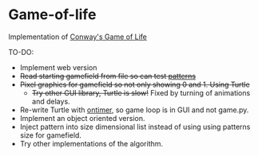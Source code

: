 # Game-of-life
Implementation of [Conway's Game of Life](https://en.wikipedia.org/wiki/Conway's_Game_of_Life)

TO-DO:
* Implement web version
* <s>Read starting gamefield from file so can test [patterns](https://en.wikipedia.org/wiki/Conway's_Game_of_Life#Examples_of_patterns)</s>
* <s>Pixel graphics for gamefield so not only showing 0 and 1. Using Turtle</s>
    * <s>Try other GUI library, Turtle is slow!</s> Fixed by turning of animations and delays.
* Re-write Turtle with [ontimer](https://docs.python.org/3.6/library/turtle.html#turtle.ontimer), so game loop is in GUI and not game.py.
* Implement an object oriented version.
* Inject pattern into size dimensional list instead of using using patterns size for gamefield.
* Try other implementations of the algorithm.